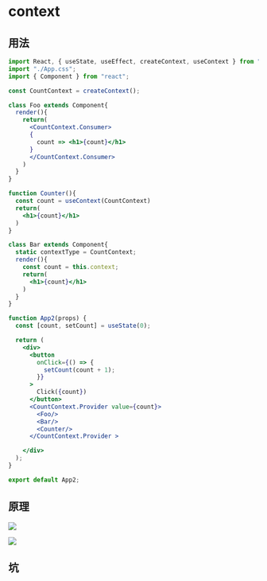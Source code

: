 # context

## 用法

```jsx
import React, { useState, useEffect, createContext, useContext } from "react";
import "./App.css";
import { Component } from "react";

const CountContext = createContext();

class Foo extends Component{
  render(){
    return(
      <CountContext.Consumer>
      {
        count => <h1>{count}</h1>
      }
      </CountContext.Consumer>
    )
  }
}

function Counter(){
  const count = useContext(CountContext)
  return(
    <h1>{count}</h1>
  )
}

class Bar extends Component{
  static contextType = CountContext;
  render(){
    const count = this.context;
    return(
      <h1>{count}</h1>
    )
  }
}

function App2(props) {
  const [count, setCount] = useState(0);

  return (
    <div>
      <button
        onClick={() => {
          setCount(count + 1);
        }}
      >
        Click({count})
      </button>
      <CountContext.Provider value={count}>
        <Foo/>
        <Bar/>
        <Counter/>
      </CountContext.Provider >

    </div>
  );
}

export default App2;

```

## 原理

![](https://tva1.sinaimg.cn/large/007S8ZIlly1gdz2srat2gj30mb0djdgd.jpg)

![](https://tva1.sinaimg.cn/large/007S8ZIlly1gdz2vtw3fxj30mi0dtt94.jpg)

## 坑
